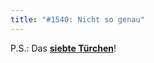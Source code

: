 ```yaml
---
title: "#1540: Nicht so genau"
---
```


P.S.: Das <a href="http://www.fonflatter.de/advent09"><strong>siebte Türchen</strong></a>!

